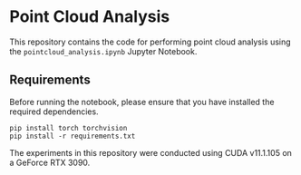 # Point Cloud Analysis

This repository contains the code for performing point cloud analysis using the `pointcloud_analysis.ipynb` Jupyter Notebook.

## Requirements

Before running the notebook, please ensure that you have installed the required dependencies.

```shell
pip install torch torchvision
pip install -r requirements.txt
```

The experiments in this repository were conducted using CUDA v11.1.105 on a GeForce RTX 3090.

